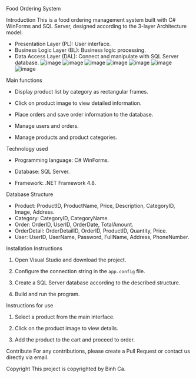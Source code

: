Food Ordering System

 Introduction
This is a food ordering management system built with C# WinForms and SQL Server, designed according to the 3-layer Architecture model:
- Presentation Layer (PL): User interface.
- Business Logic Layer (BL): Business logic processing.
- Data Access Layer (DAL): Connect and manipulate with SQL Server database.
![image](https://github.com/user-attachments/assets/54977ff2-a6d1-494d-9f9f-63dd514675e8)
![image](https://github.com/user-attachments/assets/a71c6783-f621-47d1-b7cc-0fd5bc1fb109)
![image](https://github.com/user-attachments/assets/51483c0c-2dbc-4b7a-970e-2639f8ecea11)
![image](https://github.com/user-attachments/assets/979b5f13-db0b-48b2-b187-4efc9d167992)
![image](https://github.com/user-attachments/assets/e06aad6a-49c2-45f0-9260-35fbef0dc1a2)
![image](https://github.com/user-attachments/assets/eb76b8d0-d4c6-4812-a024-035249464113)
![image](https://github.com/user-attachments/assets/b12727e0-d1af-45c1-8e25-9a85d9c0dc74)



 Main functions
- Display product list by category as rectangular frames.

- Click on product image to view detailed information.

- Place orders and save order information to the database.

- Manage users and orders.

- Manage products and product categories.

 Technology used
- Programming language: C# WinForms.

- Database: SQL Server.

- Framework: .NET Framework 4.8.

 Database Structure
- Product: ProductID, ProductName, Price, Description, CategoryID, Image, Address.
- Category: CategoryID, CategoryName.
- Order: OrderID, UserID, OrderDate, TotalAmount.
- OrderDetail: OrderDetailID, OrderID, ProductID, Quantity, Price.
- User: UserID, UserName, Password, FullName, Address, PhoneNumber.

 Installation Instructions
1. Open Visual Studio and download the project.

2. Configure the connection string in the `app.config` file.

3. Create a SQL Server database according to the described structure.

4. Build and run the program.

 Instructions for use
1. Select a product from the main interface.

2. Click on the product image to view details.

3. Add the product to the cart and proceed to order.

 Contribute
For any contributions, please create a Pull Request or contact us directly via email.

 Copyright
This project is copyrighted by Binh Ca.
